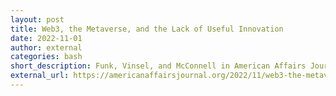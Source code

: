 ```yaml
---
layout: post
title: Web3, the Metaverse, and the Lack of Useful Innovation
date: 2022-11-01
author: external
categories: bash
short_description: Funk, Vinsel, and McConnell in American Affairs Journal.
external_url: https://americanaffairsjournal.org/2022/11/web3-the-metaverse-and-the-lack-of-useful-innovation/
---
```


